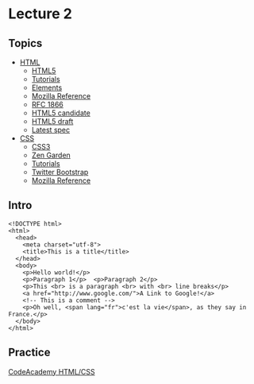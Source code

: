 Lecture 2
=========

Topics
------

- [HTML](http://en.wikipedia.org/wiki/Html)
  - [HTML5](http://en.wikipedia.org/wiki/Html5)
  - [Tutorials](http://docs.webplatform.org/wiki/html/tutorials)
  - [Elements](http://www.w3.org/community/webed/wiki/HTML/Elements)
  - [Mozilla Reference](https://developer.mozilla.org/en-US/docs/Web/HTML/Element)
  - [RFC 1866](http://tools.ietf.org/html/rfc1866)
  - [HTML5 candidate](http://www.w3.org/TR/html5/)
  - [HTML5 draft](http://www.w3.org/html/wg/drafts/html/CR/)
  - [Latest spec](http://dev.w3.org/html5/spec/)
- [CSS](http://en.wikipedia.org/wiki/Css)
  - [CSS3](http://en.wikipedia.org/wiki/CSS3#CSS_3)
  - [Zen Garden](http://www.csszengarden.com/)
  - [Tutorials](http://docs.webplatform.org/wiki/css/tutorials)
  - [Twitter Bootstrap](http://getbootstrap.com/)
  - [Mozilla Reference](https://developer.mozilla.org/en-US/docs/Web/CSS/Reference)

Intro
-----

    <!DOCTYPE html>
    <html>
      <head>
        <meta charset="utf-8">
        <title>This is a title</title>
      </head>
      <body>
        <p>Hello world!</p>
        <p>Paragraph 1</p>  <p>Paragraph 2</p>
        <p>This <br> is a paragraph <br> with <br> line breaks</p>
        <a href="http://www.google.com/">A Link to Google!</a>
        <!-- This is a comment -->
        <p>Oh well, <span lang="fr">c'est la vie</span>, as they say in France.</p>
      </body>
    </html>

Practice
--------

[CodeAcademy HTML/CSS](http://www.codecademy.com/tracks/web)

